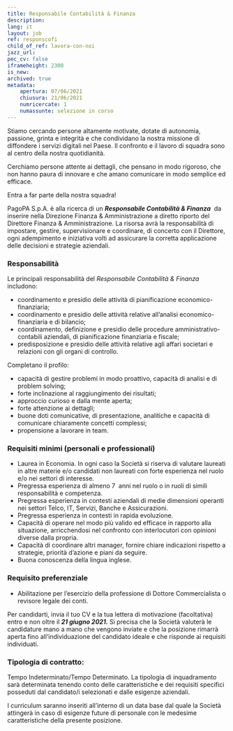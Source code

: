 ```yaml
---
title: Responsabile Contabilità & Finanza
description:
lang: it
layout: job
ref: responscofi
child_of_ref: lavora-con-noi
jazz_url: 
pec_cv: false
iframeheight: 2300
is_new: 
archived: true
metadata:
    apertura: 07/06/2021
    chiusura: 21/06/2021
    numricercate: 1
    numassunte: selezione in corso
---
```

Stiamo cercando persone altamente motivate, dotate di autonomia, passione, grinta e integrità e che condividano la nostra missione di diffondere i servizi digitali nel Paese. 
Il confronto e il lavoro di squadra sono al centro della nostra quotidianità. 

Cerchiamo persone attente ai dettagli, che pensano in modo rigoroso, che non hanno paura di innovare e che amano comunicare in modo semplice ed efficace.

Entra a far parte della nostra squadra!

PagoPA S.p.A. è alla ricerca di un ***Responsabile Contabilità & Finanza***  da inserire nella Direzione Finanza & Amministrazione a diretto riporto del Direttore Finanza & Amministrazione. La risorsa avrà la responsabilità di impostare, gestire, supervisionare e coordinare, di concerto con il Direttore, ogni adempimento e iniziativa volti ad assicurare la corretta applicazione delle decisioni e strategie aziendali.

### Responsabilità

Le principali responsabilità del _Responsabile Contabilità & Finanza_ includono:
* coordinamento e presidio delle attività di pianificazione economico-finanziaria; 
* coordinamento e presidio delle attività relative all’analisi economico-finanziaria e di bilancio; 
* coordinamento, definizione e presidio delle procedure amministrativo-contabili aziendali, di pianificazione finanziaria e fiscale;  
* predisposizione e presidio delle attività relative agli affari societari e relazioni con gli organi di controllo. 
 

Completano il profilo:
* capacità di gestire problemi in modo proattivo, capacità di analisi e di problem solving; 
* forte inclinazione al raggiungimento dei risultati; 
* approccio curioso e dalla mente aperta; 
* forte attenzione ai dettagli; 
* buone doti comunicative, di presentazione, analitiche e capacità di comunicare chiaramente concetti complessi; 
* propensione a lavorare in team. 

### Requisiti minimi (personali e professionali)
* Laurea in Economia. In ogni caso la Società si riserva di valutare laureati in altre materie e/o candidati non laureati con forte esperienza nel ruolo e/o nei settori di interesse.   
* Pregressa esperienza di almeno 7  anni nel ruolo o in ruoli di simili responsabilità e competenza.  
* Pregressa esperienza in contesti aziendali di medie dimensioni operanti nei settori Telco, IT, Servizi, Banche e Assicurazioni. 
* Pregressa esperienza in contesti in rapida evoluzione. 
* Capacità di operare nel modo più valido ed efficace in rapporto alla situazione, arricchendosi nel confronto con interlocutori con opinioni diverse dalla propria. 
* Capacità di coordinare altri manager, fornire chiare indicazioni rispetto a strategie, priorità d’azione e piani da seguire. 
* Buona conoscenza della lingua inglese. 

### Requisito preferenziale
* Abilitazione per l’esercizio della professione di Dottore Commercialista o revisore legale dei conti. 

Per candidarti, invia il tuo CV e la tua lettera di motivazione (facoltativa) entro e non oltre il ***21 giugno 2021.*** Si precisa che la Società valuterà le candidature mano a mano che vengono inviate e che la posizione rimarrà aperta fino all’individuazione del candidato ideale e che risponde ai requisiti individuati.

### Tipologia di contratto:
Tempo Indeterminato/Tempo Determinato. La tipologia di inquadramento sarà determinata tenendo conto delle caratteristiche e dei requisiti specifici posseduti dal candidato/i selezionati e dalle esigenze aziendali.

I curriculum saranno inseriti all’interno di un data base dal quale la Società attingerà in caso di esigenze future di personale con le medesime caratteristiche della presente posizione.

